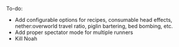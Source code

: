 To-do:
- Add configurable options for recipes, consumable head effects, nether:overworld travel ratio, piglin bartering, bed bombing, etc.
- Add proper spectator mode for multiple runners
- Kill Noah
  
